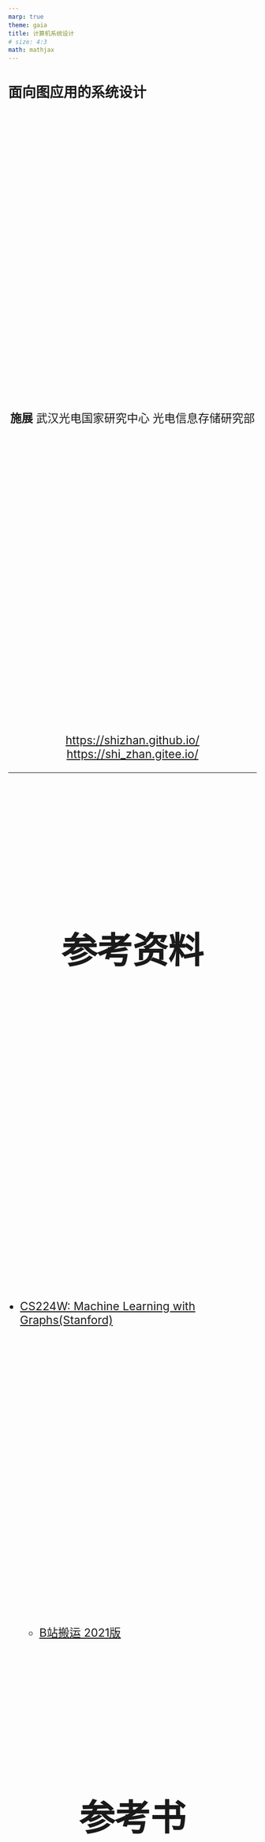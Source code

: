 ```yaml
---
marp: true
theme: gaia
title: 计算机系统设计
# size: 4:3
math: mathjax
---
```


# 面向图应用的系统设计

<!-- _class: lead -->

**施展**
武汉光电国家研究中心
光电信息存储研究部

<https://shizhan.github.io/>
<https://shi_zhan.gitee.io/>

---

## 参考资料

- [CS224W: Machine Learning with Graphs(Stanford)](http://web.stanford.edu/class/cs224w/)
  - [B站搬运 2021版](https://www.bilibili.com/video/BV18FNQeYEzz/)

## 参考书

- [Graph Representation Learning Book](https://www.cs.mcgill.ca/~wlh/grl_book/)
- [Network Science](http://networksciencebook.com/)
- [Networks, Crowds, and Markets:
Reasoning About a Highly Connected World](https://www.cs.cornell.edu/home/kleinber/networks-book/)

---

## 内容大纲

![bg right h:300](images/course-barcode.png)

<!-- paginate: true -->

- 影响深远的**图应用**
- 追求高效的**图系统**
- **表示学习**与随机游走
- **知识图谱**
- 大语言模型和知识图谱
- 实践作业

---

## 影响深远的图应用

<style scoped>
  h2 {
    padding-top: 200px;
    text-align: center;
    font-size: 72px;
  }
</style>

---

## 图有着广泛的应用

<style scoped>
  h2 {
    padding-top: 260px;
    text-align: center;
  }
</style>
![bg fit](images/graph-app-1.jpg)

<!-- 首先当然要了解一下这类系统服务的对象，请大家想一想身旁的图数据相关应用都有哪些？不拘泥于几年前课堂上所学的最短路径算法 -->

---

![bg fit](images/graphs-are-everywhere.jpg)

---

### 经典图算法——最短路径

<style scoped>
  li {
    font-size: 18px;
  }
  p {
    font-size: 36px;
    text-align: center;
  }
</style>

![h:300](images/shortest-path.jpg) ![h:300](images/example-sssp-parallel-bfs-in-pregel-l.jpg)

- [Stanford Network Analysis Project](http://snap.stanford.edu/)
- [The Stony Brook Algorithm Repository](https://www.algorist.com/algorist.html)
- [The Network Data Repository with Interactive Graph Analytics and Visualization](https://networkrepository.com/)

---

### 经典图算法——网页排名

<style scoped>
  li {
    font-size: 18px;
  }
  p {
    font-size: 36px;
    text-align: center;
  }
</style>

![h:200](images/pagerank.webp) ![h:300](images/pagerank-pregel.jpg) ![h:300](images/pagerank-result.jpg)

- [Malewicz G, Austern M H, Bik A J C et al. **Pregel: A System for Large-Scale Graph Processing**. SIGMOD 2010.](https://dl.acm.org/doi/10.1145/1807167.1807184)

---

### 经典图算法——子图匹配

![h:450](images/Telecom-Fraud.png)

---

#### 人工提取属性

```SQL
源电话拨打过电话的联系人的总数目
源电话拨打目标圈的总通话次数
源电话拨打目标圈的总通话时长
源电话拨打目标圈的平均通话时长
源电话拨打目标圈的平均通话次数
源电话与每个目标圈的联系人平均通话的活跃天数
目标圈内有回拨源电话的联系人的总数
目标圈内回拨源电话的总通话个数
目标圈内回拨源电话的平均回拨通话时长
...
```

---

### 动态图分析

<style scoped>
  li {
    font-size: 27px;
  }
</style>

![bg right w:500](images/evolving-graph-apps.png)

- 动态图不仅规模巨大，其拓扑结构亦持续变化
  - Facebook: 月活跃用户达25亿
  - Twitter: 每天500亿条推文被发送
  - 淘宝: 每秒54.4万笔订单被创建
- 分析目标
  - 复盘各时状态
  - 找出演化趋势

---

![bg fit](images/fund-tracking.png)

---

### 社交网络：关联即生产力

<style scoped>
  table, tr, td {
    font-size: 27px;
  }
</style>

| 场景 | 关键指标 | 图数据价值 |
|---|---|---|
| 实时推荐 | 双十一每秒新增25万商品节点，传统方案需每2小时全图重训练，GMV损失预估达15亿/天 | 跨品类推荐GMV ↑ 27% （相当于日均增收4.3亿） ([CSDN](https://blog.csdn.net/qq_43664407/article/details/148517081)) |
| 30 亿节点社交图谱 | 1.8 EB 邻接矩阵 → 采样后 14 min 训练 | GraphSAGE 归纳式学习，新用户 0.3 s 生成嵌入 ([CSDN](https://blog.csdn.net/qq_43664407/article/details/148517081)) |
| 团伙欺诈 | 亿级边，10 层传播路径 | 3 跳环检测 50 倍提速，欺诈率 ↓50 % ([计算机学报](http://cjc.ict.ac.cn/online/onlinepaper/002-%E5%88%98%E5%AE%87%E6%B6%B5-H-2022425163952.pdf)) |

📈 **经济收益**：阿里年增营收 ≈ 200 亿元；平台活跃度 ↑7 %  
🎯 **规模特征**：30 B 节点 / 1 000 B 边，日增 5 % 动态图  
⚡ **性能亮点**：采样训练 14 min vs 4 h；线上 < 30 ms  

<!-- GMV（Gross Merchandise Volume，商品交易总额）指在一定时间段内，平台上所有已付款订单的金额总和，不含优惠券、退款及任何形式的手续费。在电商大促场景中，它是衡量平台成交规模和业务增长的核心指标。 -->

---

### 信息安全：攻防新战场

<style scoped>
  table, tr, td {
    font-size: 27px;
  }
</style>

| 威胁 | 传统方案 | 图数据方案 |
|---|---|---|
| 账户匿名化 | 单点特征失效 | 子图匹配 97 % 去匿名化准确率 ([计算机学报](http://cjc.ict.ac.cn/online/onlinepaper/002-%E5%88%98%E5%AE%87%E6%B6%B5-H-2022425163952.pdf))  |
| 洗钱环路 | SQL 5 跳超时 | 图查询 5 跳 < 100 ms，环路发现 ↑50 倍 |
| 恶意软件家族 | MD5 黑名单滞后 | 函数调用图嵌入，变种检出率 ↑35 % |

🎯 **数据规模**：100 B 节点事件图谱，日增量 8 TB  
⚡ **性能提升**：深链查询 1 994×（4 跳）~ 10 000×（5 跳）  
💰 **经济价值**：全球反洗钱年节省合规成本 ≈ 150 亿美元  

---

### 基础设施：秒级排障，绿色运维

<style scoped>
  table, tr, td {
    font-size: 27px;
  }
</style>

| 场景 | 传统方式 | 图数据方式 |
|---|---|---|
| 全国基站拓扑 | 15 分钟人工定位 | 图算法 2 秒根因定位，故障影响面 ↓80 % |
| 30 天话单溯源 | 批处理 6 h | 图数据库 3 跳查询 < 200 ms |
| 腾讯怀来瑞北云 DC | 告警风暴需人工逐条分析 | 图计算+物模型 秒级收敛，自动定位准确率 99 % |

📈 **经济收益**：腾讯年省运维人力 **30 %**；单 DC 年节电 **1 600 万 kWh**  
🎯 **规模特征**：**百万级**监控点 / **亿级**拓扑边，**秒级**告警洪流  
⚡ **性能亮点**：告警压缩 **95 %**；故障定位 **< 5 s**；PUE ↓ **0.08**  

> 来源：中国信通院《[数据中心智能化运维发展研究报告](http://www.caict.ac.cn/kxyj/qwfb/ztbg/202303/P020230323582881859045.pdf)》，2023-03  

<!-- 以面向对象的物模型（Device-Model）描述数据中心内所有可被监控的实体（供配电、暖通、安防、服务器、虚拟机、容器、告警事件等），并将实体之间的拓扑依赖自动转化为图模型；利用实时图计算引擎对流式告警进行秒级收敛、根因定位与影响面分析。换言之，“物模型” 就是 IDC 运维场景下的设备数字化模型，把每个物理或逻辑对象抽象为带属性、带关系的节点；图计算引擎在这些节点/边上运行连通性、最短路径、子图匹配等算法，实现秒级故障定位。 -->

---

### 卫生健康：图追踪阻断新冠传播

<style scoped>
  table, tr, td {
    font-size: 27px;
  }
</style>

| 场景 | 传统方式 | 图数据方式 |
|---|---|---|
| 海南疫时接触者追踪 | 人工电话 48 h/人 | **图数据库** 10 万条记录中 **秒级** 锁定 **10 871** 名接触者 |
| 密接判定 | 纸质问卷易遗漏 | 3 跳关系网络挖出 **378** 名密接 & 高风险场所 |
| 隔离决策 | 经验驱动 | 数据驱动 **1** 名确诊即隔离，**R0 由 3.2 → 0.8** |

📈 **经济收益**：单省节省流调人力 **65 %**；封控时间 ↓**7 天** → **3 天**  
🎯 **规模特征**：**千万级** 节点（人/车/场所）/ **亿级** 边，日增 **8 TB** 轨迹  
⚡ **性能亮点**：深链查询 **< 200 ms**；密接识别准确率 **> 95 %**  

> 来源：[Mao Zijun 等，*JMIR mHealth uHealth*](https://mhealth.jmir.org/2021/1/e26836)，2021-01-22

<!-- 密接（Close Contact） 的判定基于时空重叠度，具体定义如下：

如果两个人在 同一场所（同一小区、同一超市、同一交通工具等） 且 时间差 ≤ 30 分钟，则在该有向图上建立一条 “可能接触” 边，并标记 接触时长 与 空间距离 两个属性。

当接触时长 ≥ 10 分钟 且 距离 ≤ 1 米 时，该边被进一步升级为 “密切接触” 边，视为需要隔离的高风险关系。
文章随后利用图数据库的 3 跳查询，一次性把满足上述条件的 所有密切接触者和场所 全部拉出，用于后续精准隔离与流调。 -->

---

## 追求高效的图系统

<style scoped>
  h2 {
    padding-top: 200px;
    text-align: center;
    font-size: 72px;
  }
</style>

---

## 经典图系统

<style scoped>
  li {
    font-size: 18px;
  }
  p {
    font-size: 20px;
    text-align: center;
  }
</style>

![h:400](images/vertex-computing.png)

[Malewicz G, Austern M H, Bik A J C et al. **Pregel: A System for Large-Scale Graph Processing**. SIGMOD 2010.](https://dl.acm.org/doi/10.1145/1807167.1807184)

---

<style scoped>
  p {
    padding-top: 620px;
    font-size: 20px;
    text-align: center;
  }
</style>

![bg](images/spark-arch.png)

[Apache Spark - A Unified engine for large-scale data analytics](https://spark.apache.org/docs/latest/index.html)

<!-- 正如知名的Hadoop系统，其实是MapReduce框架的开源实现，其上构建的Spark GraphX也是Pregel的重视复现 -->

---

![bg fit](images/spark-graphx-property_graph.png)

<!-- 系统内以属性图的形式，通过规范化的编程框架来实现复杂的图应用 -->

---

![bg fit](images/spark-graphx-app.gif)

<!-- 比方说这个用来找寻维基百科热门社区的应用，里面就包含了两路并行的图分析过程 -->

---

![h:340](images/graphlab-consistency-model.jpg) ![h:340](images/graphlab-framework.jpg)

[The Story of GraphLab – From Scaling Machine Learning to Shaping Graph Systems Research (VLDB 2023 Test-of-time Award Talk)](https://www.vldb.org/pvldb/vol16/p4138-gonzalez.pdf)

<!-- 作为高校的科研成果，GraphLab则更强调处理的范式，结合Pregel的顶点中心计算框架，提出了GAS模型 -->

---

![bg fit](images/neo4j-intro.png)

<!-- 专攻图数据处理的系统，还专门分支出了一个门类，如今被归类为一种NoSQL的图数据库，曾经风光一时，但是其中最具标志意义的创业公司Neo4j的发展却颇为坎坷，最近倒是又有新的契机闪过，即KG与LLM的合作 -->

---

## 早期形态（2005–2010）

| 关键词 | 具体表现 |
| --- | --- |
| **通用框架缺位** | 无专用图引擎，先用 **MapReduce** 硬跑：邻表 → 迭代 → 磁盘 → 再迭代 |
| **单节点内存版** | 研究者把 **< 1 GB** 的 Web 图强行塞进单机内存，写 200 行 C++ 即发 SIGMOD |
| **BSP 原型** | 在 **MPI** 上手工实现 3 步超步，验证 PageRank 收敛即可登上高分论文 |
| **磁盘为王** | 2008 年单机能把 **10M 顶点 / 100M 边** 的图在 **SATA 盘** 上跑通就算“可扩展” |

> 一句话：**“能跑完”就是创新，“跑得快”是奢侈。**

<!-- 这里指代的就是前面提到的 Pregel 系统以及 GraphChi。 -->

---

## 影响后续图系统设计的基本概念

| 概念 | 早期论文里的原话 & 今天对应术语 |
| --- | --- |
| **Vertex-centric** | “Think like a vertex” (Pregel, 2010) → 今日 GNN 消息传递前身 |
| **Bulk Synchronous Parallel** | “Super-step makes global sync easy” → 今日 BSP/ASP/SSP 全家桶 |
| **Edge-cuts vs Vertex-cuts** | “Min-cut graph partitioning” → 今日 Balanced & Streaming Partition |
| **Graph-centric Storage** | “Adjacency lists stored in column blocks” → 今日 CSR/CSC/Compressed Adj. List |

---

## 回顾经典系统结构

![bg right fit](images/text-book.jpg)

- 并行结构
  - 指令级、线程级、数据级、请求级
- 层次存储
  - 缓存、内存、外存

<!-- 为了深入认识这些图处理系统背后的设计方法，有必要回顾一下我们以往学习的计算机系统相关知识 -->

---

### 并行结构

<style scoped>
  h3 {
    padding-top: 500px;
  }
  p {
    font-size: 18px;
  }
</style>

![bg fit](images/Massively-parallel-processing.webp)

[Computer Architecture A Quantitative Approach 6th Edition](https://www.elsevier.com/books/computer-architecture/hennessy/978-0-12-811905-1), Chapter 4, 5.

<!-- 这就是一个典型的并行处理结构，试问其并行任务工作在什么级别呢？ -->

---

### 层次存储

<style scoped>
  h3 {
    padding-top: 500px;
  }
  p {
    font-size: 18px;
  }
</style>

![bg fit](images/MemoryHierarchy.png)

[Computer Architecture A Quantitative Approach 6th Edition](https://www.elsevier.com/books/computer-architecture/hennessy/978-0-12-811905-1), Chapter 2.

<!-- 这里则是一个典型的层次存储结构，试问其出现的动机又是什么呢？ -->

---

## 图应用访存特点

<style scoped>
  p {
    font-size: 72px;
    text-align: center;
  }
</style>

偏斜性

随机性

<!-- 趁着刚刚重温了相关概念，这里审视一下目标应用的特点，首先点个题，图应用最突出的存储器访问特点在于这两者：偏斜性和随机性，两者分别是分布式处理和分层存储架构的大敌 -->

---

### 偏斜性

<style scoped>
  li {
    font-size: 18px;
  }
</style>

![h:350](images/power-law-internet.jpg) ![h:300](images/power-law-twitter.jpg)

- [Faloutsos M, Faloutsos P, Faloutsos C. On power-law relationships of the Internet topology. SIGCOMM 1999.](https://dl.acm.org/doi/10.1145/316188.316229)
- [Gonzalez J E, Low Y, Gu H et al. PowerGraph: distributed graph-parallel computation on natural graphs. OSDI 2012.](https://www.usenix.org/system/files/conference/osdi12/osdi12-final-167.pdf)

---

#### SNAP真实图数据集

<style scoped>
  h5 {
    font-style: italic;
  }
  th {
    font-size: 20px;
  }
  td {
    font-size: 16px;
  }
</style>

|Name|Type|Nodes|Edges|Communities|Description|
|:-|:-|-:|-:|-:|:-|
|[com-LiveJournal](http://snap.stanford.edu/data/com-LiveJournal.html)|Undirected, Communities|3,997,962|34,681,189|287,512|LiveJournal online social network|
|[com-Friendster](http://snap.stanford.edu/data/com-Friendster.html)|Undirected, Communities|65,608,366|1,806,067,135|957,154|Friendster online social network|
|[com-Orkut](http://snap.stanford.edu/data/com-Orkut.html)|Undirected, Communities|3,072,441|117,185,083|6,288,363|Orkut online social network|
|[com-Youtube](http://snap.stanford.edu/data/com-Youtube.html)|Undirected, Communities|1,134,890|2,987,624|8,385|Youtube online social network|
|[com-DBLP](http://snap.stanford.edu/data/com-DBLP.html)|Undirected, Communities|317,080|1,049,866|13,477|DBLP collaboration network|
|[com-Amazon](http://snap.stanford.edu/data/com-Amazon.html)|Undirected, Communities|334,863|925,872|75,149|Amazon product network|
|[email-Eu-core](http://snap.stanford.edu/data/email-Eu-core.html)|Directed, Communities|1,005|25,571|42|E-mail network|
|[wiki-topcats](http://snap.stanford.edu/data/wiki-topcats.html)|Directed, Communities|1,791,489|28,511,807|17,364|Wikipedia hyperlinks|

#### 统计度分布

```bash
grep -v "^#" com-amazon.ungraph.txt | awk '{print $1"\n"$2}' | sort -n | uniq -c
```

---

### 随机性

<style scoped>
  p {
    text-align: center;
  }
  li {
    font-size: 18px;
  }
</style>

![h:450](images/random-access-problem.jpg)

- [Kyrola A, Blelloch G, Guestrin C. **GraphChi: Large-Scale Graph Computation on Just a PC**. OSDI 2012.](https://www.usenix.org/conference/osdi12/technical-sessions/presentation/kyrola)

---

<style scoped>
  li {
    padding-top: 600px;
    font-size: 18px;
  }
</style>

![bg fit](images/vertex-centric.jpg)

- <https://github.com/snap-stanford/snap/blob/master/tutorials/demo-bfsdfs.cpp>

---

### 重温CacheLab

<style scoped>
  p {
    font-size: 27px;
  }
</style>

![bg right fit](images/csapp3e-cover.jpg)

[Computer Systems: A Programmer's Perspective, 3/E (CS:APP3e)](http://csapp.cs.cmu.edu/3e/home.html), Randal E. Bryant and David R. O'Hallaron, Carnegie Mellon University

[深入理解计算机系统（原书第3版）](https://item.jd.com/12006637.html)

[Introduction to Computer Systems (ICS)](http://www.cs.cmu.edu/~213/), [2015 CMU 15-213 CSAPP 深入理解计算机系统](https://www.bilibili.com/video/BV1iW411d7hd/)

Lecture12 Cache Memory

<!-- 上次我们谈到图这种特点鲜明，价值深远的应用，其构造具有偏斜性，行为具有随机性，而支撑其运转的系统，则仰赖各个层级的并行性，以及塑造层次存储的局部性，然而这里面涌现出天然的矛盾，构成了我们面前的第一重挑战 -->

---

#### 实验准备

- [实验扩展](https://gitee.com/computer-architecture-hust/computer-architecture-experiment), [作业参考](https://github.com/cs-course/bfs_cachelab_handin)
  - 基于 CacheLab 观察经典图算法访存行为
- [辅助工具](https://github.com/ShiZhan/generator)
  - 4种经典随机图生成器，合成具备自然图特征的实验数据集
  - 清理自连边、重复边脚本，重编号脚本
- [SNAP工具包](http://snap.stanford.edu/snap/download.html)
  - Windows版本需要Cygwin，Linux版本需要Ubuntu

<!-- 从这个问题开始，我们演示一下作为一名研究生，大致的学习过程应该是怎样的

首先，之前学习的记忆里，告诉我们局部性这样一个概念，我们很自然的希望从如今的实验环境中找出来

当时课本上是一个什么样的表述呢？我们少许回顾一下 -->

---

#### 经典BFS算法：两个关键数据结构，两重循环体

```C
void bfs(int source) {
    int v = source, n;
    long long int i, front = 0, rear = 0;
    visited[v] = true;
    frontier[rear] = v;
    while (front <= rear) {
        v = frontier[front]; /* delete from queue */
        front++;
        for (i = csr_index[v]; i < csr_index[v + 1]; i++) {
            /* Check for adjacent unvisited nodes */
            n = csr_edges[i];
            if (visited[n] == false) {
                visited[n] = true;
                rear++;
                frontier[rear] = n;
            }   
        }
    }
}
```

---

#### CSR构造

<style scoped>
  p {
    font-size: 20px;
  }
</style>

![w:1100](images/compressed-sparse-row.jpg)

[**When is Graph Reordering an Optimization? Studying the Effect of Lightweight Graph Reordering Across Applications and Input Graphs**](http://abstract.ece.cmu.edu/pubs/graphreordering-preprint.pdf), IISWC 2018, ***Best Paper Award***.

---

#### 尝试哪些布局？

- 原始顺序
- 度降序排列
  - [SIGMOD '16](https://dl.acm.org/doi/abs/10.1145/2882903.2915220)
- 遍历顺序排列
  - [ICPE '14](https://dl.acm.org/doi/10.1145/2568088.2576761)

---

![bg fit](images/krongen256bfs.jpg)

---

<style scoped>
  p {
    padding-top: 200px;
    text-align: center;
    font-size: 72px;
  }
  li {
    font-size: 25px;
  }
</style>

实践出真知

- 图应用和传统应用访存有什么区别？
- 重排图访存模式有什么变化？
- 对缓存性能造成什么影响？
- 效果是否明确？适用是否广泛？
- ……
- *干脆躺平放弃排序* X-Stream, SOSP '13
- *一次搞定还是每次重排？* GrafBoost, ISCA '18

---

## 怎样使布局亲和架构？

<style scoped>
  h2 {
    padding-top: 200px;
    text-align: center;
    font-size: 72px;
  }
</style>

---

## 系统怎么设计？

- 分布式架构
- 分层式架构
- 分布式、分层架构

---

<style scoped>
  p {
    padding-top: 100px;
    text-align: center;
    font-size: 72px;
  }
</style>

## 系统怎么设计？……

<style scoped>
  p {
    padding-top: 50px;
    text-align: center;
    font-size: 72px;
  }
</style>

- 分布式架构
- 分层式架构
- 分布式、分层架构

软件、硬件怎样相互协同？

---

### 分布式架构

<style scoped>
  p {
    font-size: 18px;
  }
</style>

- 让足量内存应对随机访存，然而…

![h:400](images/dilemma-on-skewness.jpg)

Pregel[SIGMOD’10] ,GraphLab[OSDI’12], Gemini[OSDI’16]

---

### 分布式架构…

<style scoped>
  p {
    font-size: 18px;
  }
</style>

- 让足量内存应对随机访存，然而…
- MapReduce的问题
  - 漫长迭代、不平衡负载
- 图分区的矛盾
  - 尺寸平衡，切割少
  - 过度分区

[Gonzalez J E, Low Y, Gu H et al. **PowerGraph: distributed graph-parallel computation on natural graphs**. OSDI 2012.](https://www.usenix.org/conference/osdi12/technical-sessions/presentation/gonzalez)
[Chen R, Shi J, Chen Y et al. **PowerLyra: differentiated graph computation and partitioning on skewed graphs**. EuroSys 2015.](https://dl.acm.org/doi/10.1145/2741948.2741970)
[Tsourakakis C, Gkantsidis C, Radunovic B et al. **FENNEL: streaming graph partitioning for massive scale graphs**. WSDM 2014.](https://dl.acm.org/doi/10.1145/2556195.2556213)
[Shi Z, Li J, Guo P et al. **Partitioning dynamic graph asynchronously with distributed FENNEL**. FGCS 2017.](https://www.sciencedirect.com/science/article/pii/S0167739X1730033X)
...

---

### 分层式架构

<style scoped>
  p {
    font-size: 18px;
  }
</style>

- 让足量外存实现扩展避免网络分布，可是…

GraphChi[OSDI’12], X-Stream[SOSP'13], GridGraph[ATC'15]，CLIP[ATC'17]

![h:350](images/sequential-vs-random.jpg)

[Roy A, Mihailovic I, Zwaenepoel W. X-Stream: edge-centric graph processing using streaming partitions. SOSP 2013.](https://dl.acm.org/doi/10.1145/2517349.2522740)

---

### 分层式架构…

<style scoped>
  p {
    font-size: 18px;
  }
</style>

- 让足量外存实现扩展避免网络分布，可是…
- 外存模式
  - 大块访问的实现
  - 顺序访问的实现
- 分批问题
  - 如何排序

---

### 分布式、分层架构

<style scoped>
  p {
    text-align: center;
  }
  li {
    font-size: 18px;
  }
</style>

![h:450](images/chaos.jpg)

- [Roy A, Bindschaedler L, Malicevic J et al. **Chaos: Scale-Out Graph Processing from Secondary Storage**. SOSP 2015.](https://dl.acm.org/doi/10.1145/2815400.2815408)

---

### 图处理系统发展

![w:1100](images/graph-processing-systems.png)

---

### **反思重排**

- 提高数据访问速度
  - Optimizing cpu cache performance for pregel-like graph computation  [ICDEW’15]
  - Speedup Graph Processing by Graph Ordering  [SIGMOD’16]
  - MOSAIC [EuroSys’17]
- 减少冗余I/O
  - Load the Edges You Need [ATC’16]
  - CLIP [ATC’17]

---

### **两个都要**

<style scoped>
  p {
    text-align: center;
    font-size: 60px;
  }
</style>

- 提高数据访问速度

活跃数据

- 减少冗余I/O

不活跃数据

---

![bg fit](images/vertex-activity-trend.jpg)

<!-- 不过，不同阶段，重点可不一样，前面更关注活跃数据的主流，后面则更关注不活跃数据的淘汰 -->

---

- 如何在重排图数据时，兼顾活跃数据和不活跃数据？
  - **为什么？**…集中驻留与高效淘汰…
  - **试一试**：可以围绕CacheLab、Gem5、SNAP做进一步实验观察

```bash
./build/X86/gem5.opt -d $HOME/snap-cc-rmat21-base -r \
  -e configs/example/se.py -n 4 \
    --caches --l2cache --l3cache --l1d_size=32kB --l1i_size=32kB --l2_size=256kB --l3_size=8MB --mem-size=4GB \
  -c $HOME/snap/examples/concomp/concomp -o " -i:$HOME/rmat21.txt "
./build/X86/gem5.opt -d $HOME/snap-cc-rmat21-gor -r \
  -e configs/example/se.py -n 4 \
  --caches --l2cache --l3cache --l1d_size=32kB --l1i_size=32kB --l2_size=256kB --l3_size=8MB --mem-size=4GB \
  -c $HOME/snap/examples/concomp/concomp -o " -i:$HOME/rmat21_reorder.txt "
./build/X86/gem5.opt -d $HOME/snap-cc-rmat21-act -r \
  -e configs/example/se.py -n 4 \
  --caches --l2cache --l3cache --l1d_size=32kB --l1i_size=32kB --l2_size=256kB --l3_size=8MB --mem-size=4GB \
  -c $HOME/snap/examples/concomp/concomp -o " -i $HOME/rmat21_sort.txt "
```

---

### **预判活跃顶点：中介中心性**

<style scoped>
  p {
    padding-top: 400px;
    text-align: center;
    font-size: 60px;
  }
</style>

![bg fit](images/approximation-by-betweenness-centrality.jpg)

碰运气？回想一下Pregel的顶点计算…

---

### **汇聚不活跃顶点：直接邻居**

![bg fit](images/placement-of-inactive-vertexes.jpg)

---

<style scoped>
  p {
    padding-top: 600px;
    text-align: center;
    font-size: 25px;
  }
</style>

![bg h:600](images/val-nas18.jpg)

[Cache-friendly data layout for massive graph](https://ieeexplore.ieee.org/document/8515737/). NAS '18.

---

## 如何高效时空检索？

<style scoped>
  h2 {
    padding-top: 200px;
    text-align: center;
    font-size: 72px;
  }
</style>

---

### **研究背景**

<style scoped>
  p {
    text-align: center;
    font-size: 25px;
  }
</style>

- **时序图 (Temporal Graphs)** 广泛存在于现实世界（如社交网络、知识图谱），其结构和关系随时间不断演化。
- 时序图核心挑战：如何在**存储开销**和**查询时间**之间取得高效平衡。

![h:270](images/evolving-graph-logic.png)

怎样找出10分钟以内的社媒账号同IP多开？…一个号码呼出10个以上被叫号码？…

---

### **现有存储模型及其局限**

<style scoped>
  li {
    font-size: 22px;
  }
</style>

![bg right fit](images/snapshot-vs-log.png)

- **Copy-Based (副本式)**
  - **优点:** 查询速度快，结构局部性好。
  - **缺点:** 存储冗余高，连续快照间差异小但存储成本巨大。

- **Log-Based (日志式)**
  - **优点:** 存储开销小，只记录增量更新。
  - **缺点:** 查询时需重建快照，时间开销大。

- **Hybrid (混合式, 如Pensieve)**
  - 尝试结合两者优点，但**假设顶点度分布是静态的**。
  - **关键问题:** 现实图中顶点度偏斜性会**随时间动态变化**，静态假设导致性能下降。

---

### **一系列动态图系统研究**

<style scoped>
  li {
    font-size: 27px;
  }
</style>

![h:300](images/evolving-graph-research.png)

- 快照模型: $G=<G_0, G_1, G_2, \dots, G_t>$
- 日志模型: $G=<ev_0, ev_1, ev_2, \dots, ev_t>$
- 全图模型: $G_[t_1, t_n]=<V_[t_1, t_n], E_[t_1, t_n]>$
- 混合模型: 基于偏斜性感知或基于相关性感知

---

### **LSM-Subgraph**

[LSM-Subgraph: Log-Structured Merge-Subgraph for Temporal Graph Processing, APWeb-WAIM 2022](https://link.springer.com/chapter/10.1007/978-3-031-25158-0_39)

- 提出一种新型**时序图混合存储模型 LSM-Subgraph**，通过关键快照和中间日志，综合副本（copy-based）和日志（log-based）模式特长
- 基于 PMA（Packed Memory Array）的邻接数组模型，提出一种**动态空位分配**策略，根据图演化特征分配空位，提升更新效率
- 提出基于**波动感知**（fluctuation-aware）的关键快照创建方法，设定阈值 β，在存储开销和查询时间之间实现最优平衡

---

### **基于PMA的邻接数组**

- **目标:** 高效支持更新，避免全局重建。
- **方法:**
  - 用 **Packed Memory Array (PMA)** 存储快照，元素间预留空隙。
  - 插入/删除操作可通过局部移动元素完成，大幅降低更新开销。
  - 提出新的空隙分配与再平衡策略，适应时序图的动态特性。

![(Fig. 4 from Paper: PMA Layout) h:200](images/lsm-subgraph-snapshot.png)

---

### **变化感知的快照创建**

- **目标:** 智能选择何时创建关键快照 (Key Snapshot)。
- **方法:**
  - 定义差异度 `TD` (Temporal Discrepancy) 衡量连续快照间变化度。
  - 当 `TD > β` (阈值，经验值 **0.03**) 时，才创建新的关键快照。
  - 克服了基于固定时间或固定日志大小方法的缺陷，实现动态优化。

![(Fig. 5. The updated characteristic of temporal graphs) h:200](images/lsm-subgraph-evolving.png) $TD(K_1, K_2) = \frac{|E_G|}{|E_{K_1}| + |E_{K_2}|}$

---

### **日志合并方法**

- **目标:** 减少查询时需要处理的日志量。
- **方法:**
  - 在合并前对日志进行预处理，消除对同一元素的冗余操作。
  - 例如：多次插入视为最后一次插入；插入后删除则视为无操作。

### **系统设计**

- **数据结构:** 将数据划分为多个 **Shard**，每个 Shard 包含一个PMA快照和一段日志。
- **查询引擎:** 查询时，找到最近的关键快照，应用合并后的日志，快速重构目标时间点的图状态。

---

### **实验效果**

- **对比对象:** Chronos (Copy-Based), GraphPool (Log-Based), Pensieve (Hybrid)。
- **结果:**
  - **vs. GraphPool:** 查询效率 **平均提升86%**，内存开销降低 **9%~57%**。
  - **vs. Chronos:** 查询效率 **平均提升53%**，内存开销 **大幅降低**。
  - **vs. Pensieve:** 查询时间 **最多减少12.5倍** (因避免远程重建)，内存开销约为其3.2倍但**是可接受的权衡**。
- **自身组件的有效性:** PMA模型更新效率远高于CSR/AdjList；波动感知策略在存储和查询时间上均优于基于周期或随机的方法。

---

## 表示学习与随机游走

<style scoped>
  h2 {
    padding-top: 200px;
    text-align: center;
    font-size: 72px;
  }
</style>

---

### 图表示学习

<style scoped>
  li {
    font-size: 27px;
  }
</style>

- 图数据持续增大 --> 空间开销（状态向量，邻接矩阵）算力需求（矩阵运算）开销巨大
- 图表示学习 --> 对于 $\forall v \in V$ 有 $f: v \rightarrow R^d(d \ll |V|)$，映射为低维稠密的实值向量

![h:330](images/network-representative-learning.png)

- 将分类、预测等任务转化为对向量的计算

---

### 图抽样方法

<style scoped>
  th {
    font-size: 25px;
  }
  td {
    font-size: 25px;
  }
</style>

|类别|代表方法|特点|
|:-|:-|:-|
|基于矩阵分解|LLE(Science'00), Laplacian Eigenmaps(NIPS'01), HOPE(SIGKDD'16), STRAP(KDD’19), ProNE(ICAJI’19)|时间和空间开销大、依赖相似矩阵的选择|
|基于随机游走|DeepWalk(KDD'14), LINE(KDD'15), Node2Vec(KDD'16), Struct2Vec(KDD’17), DiaRW(FGCS’19)|扩展性更好（时间和空间）、适应性更强|

![h:280](images/deepwalk.png)

---

### **怎样优化表示学习系统**

- 样本规模数十倍于图数据，不能在一周内完成千万个节点的表示学习
  - 动态调节采样，减少冗余 [FGCS 2019](http://www.sciencedirect.com/science/article/pii/S0167739X19300378)
    - 找出**顶点度与游走冗余之间的关系**，实现动态游走
  - 用理论来准确指导采样过程，充分优化样本尺寸 [ICDE 2021](https://doi.ieeecomputersociety.org/10.1109/ICDE51399.2021.00198)
    - 用**信息熵理论**来估计游走冗余
  - 多核**并行增强**系统扩展能力 [IEEE ToBD 2023](https://ieeexplore.ieee.org/document/9749008)

---

![bg fit](images/huge-hrw.jpg)

---

![bg right fit](images/huge-workflow.jpg)

- 节省游走
  - 启发式随机游走
  - 自适应游走长度
  - 自适应游走次数
- 实现
  - 内存占用优化
  - 细粒度、多线程并行

<!-- 启发式随机游走：HuGE+采用混合属性启发式随机游走（HRW），它在每一步随机游走中考虑了节点的公共邻居数量和节点信息内容，从而更有效地捕捉节点特征，减少了对计算资源的需求。

自适应游走长度：HuGE+使用启发式方法来确定随机游走的长度，而不是采用固定的游走长度。这种方法通过观察信息熵的变化来决定何时停止游走，从而避免了生成过多冗余信息，提高了计算效率。

自适应游走次数：HuGE+还提出了一种方法来决定每个节点的游走次数，它通过计算相对熵（即Kullback-Leibler散度）来评估生成的语料库与图的度分布之间的差异，从而确定合适的游走次数，以确保语料库的质量和效率。

内存占用优化：HuGE+显著减少了内存占用，平均减少了68.9%。这是通过优化游走策略和减少生成的语料库大小实现的，从而使得方法能够扩展到更大规模的图。

并行化处理：HuGE+的设计允许并行化执行，这意味着它可以利用多核处理器来同时处理多个任务，从而进一步提高处理大规模图的速度。

线性运行时间：在合成图上的实验表明，HuGE+的运行时间与图的大小呈线性关系，这表明它能够以可控的方式处理大规模图。

高效的训练方法：HuGE+使用Skip-Gram模型来训练节点的嵌入向量，并通过负采样等技术优化了训练过程，减少了计算和存储开销。 -->

---

![bg fit](images/huge-evaluation-0.jpg)

---

![bg fit](images/huge-evaluation-1.jpg)

---

![bg fit](images/huge-evaluation-2.jpg)

---

### 发挥传统分级存储优势

- **以矩阵记录游走**（Walk Matrix）：提出了一种走矩阵来避免加载不可更新的游走，从而消除无用的游走I/O操作。
- **效益感知I/O模型**（Benefit-Aware I/O Model）：开发了一种效益感知的I/O模型，用于加载包含最大累积可更新游走的多个数据块，以提高I/O利用率。
- **块集导向游走更新方案**（Block Set-Oriented Walk Updating Scheme）：采用了一种块集导向的游走更新方案，允许每个游走在已加载的数据块集中尽可能多地移动步数，从而显著提高游走更新率。
[SOWalker: An I/O-Optimized Out-of-Core Graph Processing System for Second-Order Random Walks](https://www.usenix.org/conference/atc23/presentation/wu), ATC 23

---

![bg fit](images/sowalker-background.jpg)

---

![bg fit](images/sowalker-motivation.jpg)

---

![bg fit](images/sowalker-contribution.jpg)

---

![bg fit](images/sowalker-evaluation-1.jpg)

---

![bg fit](images/sowalker-evaluation-2.jpg)

---

## 知识图谱

<style scoped>
  h2 {
    padding-top: 200px;
    text-align: center;
    font-size: 72px;
  }
</style>

---

### 异构图与知识图谱基础

- **异构图**：图中包含多种节点类型和边类型。
- **知识图谱（KG）**是一种典型的异构图：
  - 节点表示实体（如人、药物、论文等）。
  - 边表示实体之间的关系（如“作者”、“治疗”、“引用”等）。
- **知识图谱的特点**：
  - 大规模（数百万节点和边）。
  - 不完整（很多真实关系缺失）。
  - 无法枚举所有可能的事实，因此需要**预测缺失的链接**。

---

### 知识图谱嵌入（KG Embedding）

目标：将实体和关系嵌入到低维向量空间中，使得存在的关系在嵌入空间中“接近”。

#### 基本思想

- 每个实体和关系都用一个向量表示。
- 定义一个**评分函数** \( f_r(h, t) \) 来衡量三元组 \( (h, r, t) \) 的合理性。
- 通过训练使得真实三元组的得分高，虚假三元组的得分低。

---

#### 常见的KG嵌入模型

<style scoped>
  table, th, td {
    border: 1px solid black;
    font-size: 30px;
  }
</style>

| 模型     | 嵌入空间 | 评分函数 | 对称性 | 反对称性 | 逆关系 | 组合性 | 一对多 |
|----------|----------|----------|--------|----------|--------|--------|--------|
| **TransE**   | ℝ^d      | −‖h + r − t‖ | ✗      | ✓        | ✓      | ✓      | ✗      |
| **TransR**   | ℝ^d → ℝ^k | −‖M_r h + r − M_r t‖ | ✓      | ✓        | ✓      | ✓      | ✓      |
| **DistMult** | ℝ^d      | ⟨h, r, t⟩ | ✓      | ✗        | ✗      | ✗      | ✓      |
| **ComplEx**  | ℂ^d      | Re(⟨h, r, t⟩) | ✓      | ✓        | ✓      | ✗      | ✓      |
| **RotatE**   | ℂ^d      | −‖h ∘ r − t‖ | ✓      | ✓        | ✓      | ✓      | ✗（弱支持）|

---

#### 模型特点与适用场景

- **TransE**：简单高效，适合快速实验，但不能处理对称关系和一对多关系。
- **TransR**：通过引入关系特定的投影矩阵，增强了表达能力，能建模更复杂的关系。
- **DistMult**：使用点积，能处理对称关系，但无法区分头尾实体，无法建模反对称关系。
- **ComplEx**：引入复数空间，能建模反对称和逆关系，是目前常用的强模型之一。
- **RotatE**：在复数空间中进行旋转操作，能建模多种关系类型，性能较好。

---

#### 实际建议

- 不同知识图谱的关系模式差异大，没有通用最优模型。
- **快速尝试**：先用 TransE。
- **进一步提升**：使用 ComplEx 或 RotatE 等更具表达力的模型。

---

## 大语言模型和知识图谱

<style scoped>
  h2 {
    padding-top: 200px;
    text-align: center;
    font-size: 72px;
  }
</style>

---

<style scoped>
  table, th, td {
    border: 1px solid black;
    font-size: 22px;
  }
</style>

| 技术路径            | 核心机制                                         | 对LLM的要求                   | 优点                          | 缺点/挑战                           | 代表性工作               |
| :-------------- | :------------------------------------------- | :------------------------ | :-------------------------- | :------------------------------ | :------------------ |
| **基于数据集微调**     | 利用包含推理路径的特定领域数据集对LLM进行微调，将知识内化到模型参数中。        | 需要访问模型参数并进行训练。            | 推理速度快（无需实时检索）；能深度整合领域知识。    | 知识更新困难，需要重新训练；训练成本高；可能过拟合特定数据集。 | [MedReason](https://arxiv.org/abs/2504.00993v2), [JKEM](https://www.mdpi.com/2078-2489/15/11/666) |
| **基于提示工程与检索增强** | 在推理时，从KG中检索相关知识，并将其作为上下文（Prompt）的一部分输入给LLM。  | 无需修改模型参数，可应用于任何LLM。       | 灵活、高效，知识可实时更新；实现相对简单。       | 受限于上下文窗口长度；检索质量直接影响性能；可能引入无关噪声。 | [DR.KNOWS](https://ai.jmir.org/2025/1/e58670)  |
| **基于推理路径探索与验证** | 将LLM作为智能体，在KG上动态探索、生成并评估多条推理路径，选择最优路径作为答案依据。 | 需要LLM具备强大的零样本或少样本推理和评估能力。 | 可解释性强，能提供完整的推理链条；无需训练，通用性好。 | 推理过程复杂，计算开销大；路径探索的效率和准确性是关键。    | [RwT](https://aclanthology.org/2025.coling-main.211/), [REKG-MCTS](https://aclanthology.org/2025.findings-acl.484/)     |

---

### 知识图谱帮助思维链

- 大语言模型 (LLMs) 在诸多NLP任务上表现出色，但在复杂推理（算数、常识、符号）任务上仍存在显著局限。
- 思维链推理 (Chain-of-Thought Reasoning) 通过让LLM生成中间推理步骤，有效提升了多步推理任务的性能。

---

#### **关键问题**

- 通用思维链难专精
  - 推理链生成基于LLM自身生成，无法利用知识图谱形成严谨逻辑
  - 在医疗、法律、金融等高风险领域，此问题带来不可估量的风险
    - 例: 在AQuA数据集上，多种CoT方法的准确率均低于55%。

- 自然语言提示词表述模糊
  - 自然语言思维链易理解，但推理准确性不如代码式提示
  - 代码提示复杂性高、领域局限性大、语言风格单一

---

[CoT-RAG: Integrating Chain of Thought and Retrieval-Augmented Generation to Enhance Reasoning in Large Language Models](https://arxiv.org/abs/2504.13534v3), EMNLP 2025

通过结构化知识表示、动态检索机制和伪程序化推理执行，解决现有 CoT 方法在可靠性和推理性能上的两大瓶颈，为 LLM 在复杂和垂直领域的可靠推理提供新范式。

- 知识图谱驱动的 CoT 生成 (Knowledge Graph-driven CoT Generation)
- 可学习的知识案例感知 RAG (Learnable Knowledge Case-aware RAG)
- 伪程序提示执行 (Pseudo-Program Prompting Execution)

<!-- 
**三阶段设计 (Three-Stage Design)**

**Stage 1: 知识图谱驱动的CoT生成 (Knowledge Graph-driven CoT Generation)**
*   **专家介入:** 领域专家构建一次性的、粗粒度的**决策树 (DT)**，封装领域推理逻辑。
*   **LLM转化:** LLM将DT分解并转化为结构清晰、高度透明的**知识图谱 (KG)**。
*   **KG节点:** 每个实体包含 `Sub-question`, `Sub-case`, `Sub-description`, `Answer` 属性。
*   **优势:** 增强可控性、可靠性与领域适应性。

**Stage 2: 可学习的知识案例感知RAG (Learnable Knowledge Case-aware RAG)**
*   **LLM驱动的检索:** （非传统向量检索）利用LLM从用户长查询描述中，为KG中的每个实体精准提取对应的 `Sub-description`。
*   **动态更新:** 新的用户查询可以反过来动态更新DT中的 `Knowledge case`，使知识图谱持续进化。

**Stage 3: 伪程序提示执行 (Pseudo-Program Prompting Execution)**
*   **执行方式:** LLM将KG表示为**伪程序知识图谱 (PKG)** 并逐步执行。
*   **优势:**
    *   **兼具NL与Code优点:** 像代码一样逻辑严谨，又如自然语言一般易于理解和通用。
    *   **无需外部解释器:** 摆脱对Python解释器等环境的依赖。
    *   **可扩展性强:** 可适配C++, Java等语言风格（见附录）。
 -->

---

![bg fit](images/cot-rag.png)

---

#### **实验设置**

- **模型:** ERNIE-Speed, GPT-4o mini, GLM-4-flash, GPT-4o等
- **数据集 (9个):**
  - **通用领域:** AQuA, GSM8K, MultiArith, SingleEq, HotpotQA, CSQA, SIQA, Last Letter, Coin Flip.
  - **垂直领域:** LawBench, LegalBench, CFBenchmark, AGIEval.

---

#### **主要结果**

<style scoped>
  p, li, th, td {
    font-size: 25px;
  }
</style>

##### 提升通用任务

| Method | AQuA | GSM8K | ... | **Average** |
| :--- | :---: | :---: | :---: | :---: |
| Zero-shot-CoT | 43.4 | 78.3 | ... | 72.4 |
| Manual-CoT | 54.3 | 85.8 | ... | 77.3 |
| PS | 50.1 | 82.8 | ... | 75.2 |
| **CoT-RAG** | **65.7** | **94.7** | ... | **89.1** |

- ↑ 准确率提升幅度: **4.0% ~ 44.3%**

##### 适配垂直领域

- 准确率远超其他基于图谱的RAG方法（如KG-CoT, GraphRAG, ToG等）。
- 专家构建的DT至关重要：零专家参与（LLM自建DT）的变体性能下降 **7.8%**。

<!-- 
其实将GNN和LLM的融合才刚刚开始
 -->

---

## 实践作业

<style scoped>
  h2 {
    padding-top: 200px;
    text-align: center;
    font-size: 72px;
  }
</style>

---

<style scoped>
  h3 {
    font-size: 25px;
  }
  p, li {
    font-size: 20px;
  }
</style>

## 知识图谱案例实验

来源：[【天池经典打榜赛】赛道四-知识图谱预测赛](https://tianchi.aliyun.com/competition/entrance/532419/)

### 实验背景

- 知识图谱是AI时代一项非常重要的技术，然而知识图谱普遍存在不完备的问题，知识图谱链接预测任务主要基于实体和关系的表示对缺失三元组进行预测。
- 任务旨在提升电商场景下知识图谱嵌入效果，满足商品推荐等应用对推理商品潜在关联性的需求。

### 实验内容

- 知识图谱表示：**三元组（h,r,t）**，其中h被称为头实体，t为尾实体，r为连接头、尾实体的关系。
- 由于知识图谱构建中**部分知识的缺失**及**知识动态变化**等原因，现有的知识图谱通常是不完备的，知识图谱中总是存在关系r下头实体h或者尾实体t缺失的情况。
  - 基于知识图谱的**链接预测任务**，就是已知头实体（或尾实体）和关系的情况下，预测缺失的尾实体（或头实体）的任务。
  - 此任务中所提供的知识图谱的头实体h通常为商品，尾实体t通常为商品所对应相关属性信息，如颜色、适用人群、细分市场等，关系r为具体的属性类型。
  - 因为商品属性关系中多对一的情况十分普遍，所以在做关系推理和链接预测任务时只考虑预测尾实体。

---

<style scoped>
  p, li {
    font-size: 23px;
  }
</style>

### 实验要求

- **赛题数据、格式、指标**：详见[官网](https://tianchi.aliyun.com/competition/entrance/532419/)。
- **结果提交**：向官网提交OpenBG500_test.tsv文件，**向微助教平台提交Python Notebook文件**。
- **实验报告**：不另外撰写，**在Notebook中逐栏介绍**实验采用的模型、过程、结果分析及结论。

#### 时间安排

- 开始日期：**2025年09月23日**
- 天池提交：**2025年09月30日**
- 微助教提交：**2025年10月10日**

请在规定时间内完成实验，并按照要求完成官网和微助教提交。

<!-- 如果因特殊原因赶不上官网提交，请及时联系老师，在微助教提交时同时提交实验Notebook和csv文件，并说明原因。 -->

